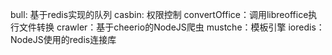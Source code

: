 bull: 基于redis实现的队列
casbin: 权限控制
convertOffice：调用libreoffice执行文件转换
crawler：基于cheerio的NodeJS爬虫
mustche：模板引擎
ioredis：NodeJS使用的redis连接库

